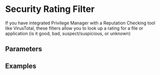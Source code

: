 [title]: # (Security Ratings Filter)
[tags]: # (filter types)
[priority]: # (2)
# Security Rating Filter

If you have integrated Privilege Manager with a Reputation Checking tool like VirusTotal, these filters allow you to look up a rating for a file or application (is it good, bad, suspect/suspicious, or unknown)

## Parameters

## Examples
